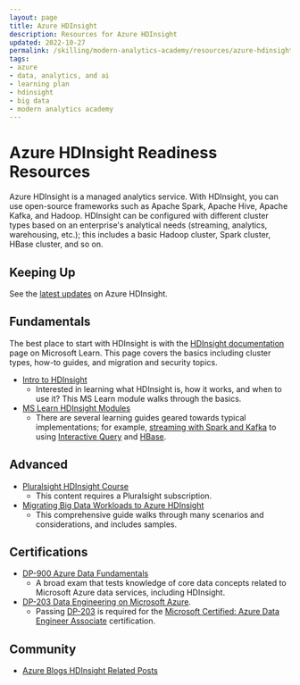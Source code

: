 ```yaml
---
layout: page
title: Azure HDInsight
description: Resources for Azure HDInsight
updated: 2022-10-27
permalink: /skilling/modern-analytics-academy/resources/azure-hdinsight
tags: 
- azure
- data, analytics, and ai
- learning plan
- hdinsight
- big data
- modern analytics academy
---
```


# Azure HDInsight Readiness Resources

Azure HDInsight is a managed analytics service. With HDInsight, you can use open-source frameworks such as Apache Spark, Apache Hive, Apache Kafka, and Hadoop. HDInsight can be configured with different cluster types based on an enterprise's analytical needs (streaming, analytics, warehousing, etc.); this includes a basic Hadoop cluster, Spark cluster, HBase cluster, and so on.

## Keeping Up

See the [latest updates](https://learn.microsoft.com/en-us/azure/hdinsight/hdinsight-release-notes) on Azure HDInsight.

## Fundamentals

The best place to start with HDInsight is with the [HDInsight documentation](https://learn.microsoft.com/en-us/azure/hdinsight/) page on Microsoft Learn. This page covers the basics including cluster types, how-to guides, and migration and security topics.

* [Intro to HDInsight](https://learn.microsoft.com/en-us/training/modules/intro-to-azure-hdinsight/)
    * Interested in learning what HDInsight is, how it works, and when to use it? This MS Learn module walks through the basics.
* [MS Learn HDInsight Modules](https://learn.microsoft.com/en-us/training/browse/?terms=HDInsight)
    * There are several learning guides geared towards typical implementations; for example, [streaming with Spark and Kafka](https://learn.microsoft.com/en-us/training/modules/perform-advanced-streaming-data-transformations-with-spark-kafka/) to using [Interactive Query](https://learn.microsoft.com/en-us/training/modules/perform-zero-etl-analytics-hdinsight-interactive-query/) and [HBase](https://learn.microsoft.com/en-us/training/modules/run-petabyte-level-oss-nosql-databases-hdinsight-hbase/).

## Advanced

* [Pluralsight HDInsight Course](https://www.pluralsight.com/courses/hdinsight-deep-dive-storm-hbase-hive)
    * This content requires a Pluralsight subscription.
* [Migrating Big Data Workloads to Azure HDInsight](https://azure.microsoft.com/en-us/resources/migrating-big-data-workloads-hdinsight/)
    * This comprehensive guide walks through many scenarios and considerations, and includes samples. 

## Certifications

* [DP-900 Azure Data Fundamentals](https://learn.microsoft.com/en-us/certifications/exams/dp-900)
    * A broad exam that tests knowledge of core data concepts related to Microsoft Azure data services, including HDInsight.
* [DP-203 Data Engineering on Microsoft Azure](https://docs.microsoft.com/en-us/learn/certifications/exams/dp-203).
    * Passing [DP-203](https://docs.microsoft.com/en-us/learn/certifications/exams/dp-203) is required for the [Microsoft Certified: Azure Data Engineer Associate](https://docs.microsoft.com/en-us/learn/certifications/azure-data-engineer?wt.mc_id=learningredirect_certs-web-wwl) certification.



## Community

* [Azure Blogs HDInsight Related Posts](https://azure.microsoft.com/en-us/blog/tag/hdinsight/)